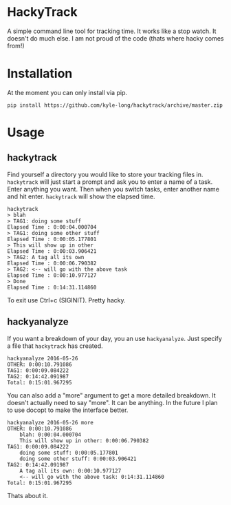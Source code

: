 HackyTrack
==========

A simple command line tool for tracking time.  It works like a stop watch.  It doesn't do much else.  I am not proud of the code (thats where hacky comes from!)

Installation
============

At the moment you can only install via pip.

```
pip install https://github.com/kyle-long/hackytrack/archive/master.zip
```

Usage
=====

hackytrack
----------

Find yourself a directory you would like to store your tracking files in.  `hackytrack` will just start a prompt and ask you to enter a name of a task.  Enter anything you want.  Then when you switch tasks, enter another name and hit enter.  `hackytrack` will show the elapsed time.

```
hackytrack
> blah
> TAG1: doing some stuff
Elapsed Time : 0:00:04.000704
> TAG1: doing some other stuff
Elapsed Time : 0:00:05.177801
> This will show up in other
Elapsed Time : 0:00:03.906421
> TAG2: A tag all its own
Elapsed Time : 0:00:06.790382
> TAG2: <-- will go with the above task
Elapsed Time : 0:00:10.977127
> Done
Elapsed Time : 0:14:31.114860
```

To exit use Ctrl+c (SIGINIT).  Pretty hacky.

hackyanalyze
------------

If you want a breakdown of your day, you an use `hackyanalyze`.  Just specify a file that `hackytrack` has created.

```
hackyanalyze 2016-05-26 
OTHER: 0:00:10.791086
TAG1: 0:00:09.084222
TAG2: 0:14:42.091987
Total: 0:15:01.967295
```

You can also add a "more" argument to get a more detailed breakdown.  It doesn't actually need to say "more".  It can be anything. In the future I plan to use docopt to make the interface better.

```
hackyanalyze 2016-05-26 more
OTHER: 0:00:10.791086
    blah: 0:00:04.000704
    This will show up in other: 0:00:06.790382
TAG1: 0:00:09.084222
    doing some stuff: 0:00:05.177801
    doing some other stuff: 0:00:03.906421
TAG2: 0:14:42.091987
    A tag all its own: 0:00:10.977127
    <-- will go with the above task: 0:14:31.114860
Total: 0:15:01.967295
```

Thats about it.

